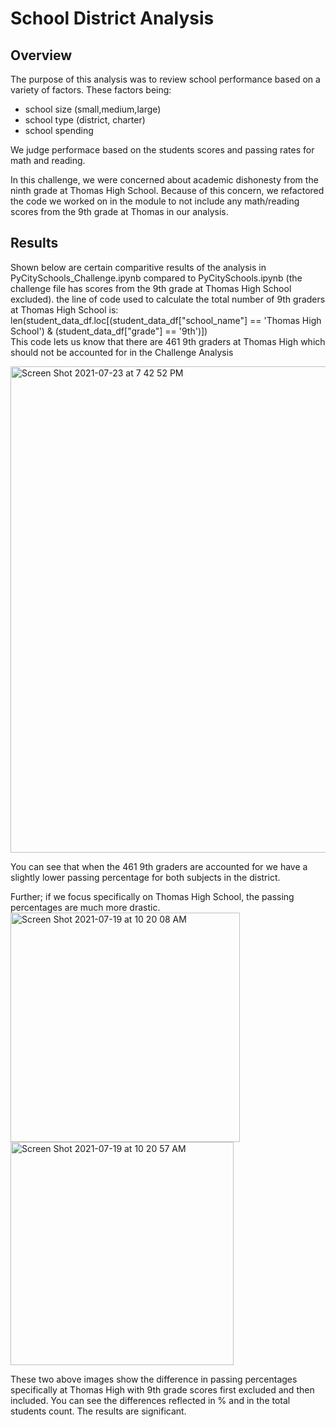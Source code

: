 # School District Analysis 
## Overview
The purpose of this analysis was to review school performance based on a variety of factors. These factors being: 
- school size (small,medium,large)
- school type (district, charter)
- school spending

We judge performace based on the students scores and passing rates for math and reading. 

In this challenge, we were concerned about academic dishonesty from the ninth grade at Thomas High School. Because of this concern, we refactored the code we worked on in the module to not include any math/reading scores from the 9th grade at Thomas in our analysis.

## Results
Shown below are certain comparitive results of the analysis in PyCitySchools_Challenge.ipynb compared to PyCitySchools.ipynb (the challenge file has scores from the 9th grade at Thomas High School excluded). 
the line of code used to calculate the total number of 9th graders at Thomas High School is: len(student_data_df.loc[(student_data_df["school_name"] == 'Thomas High School') & (student_data_df["grade"] == '9th')])  
This code lets us know that there are 461 9th graders at Thomas High which should not be accounted for in the Challenge Analysis

<img width="778" alt="Screen Shot 2021-07-23 at 7 42 52 PM" src="https://user-images.githubusercontent.com/86446641/126850587-a5200520-a011-45a1-8858-23a26a933c28.png">


You can see that when the 461 9th graders are accounted for we have a slightly lower passing percentage for both subjects in the district.

Further; if we focus specifically on Thomas High School, the passing percentages are much more drastic. 
<img width="367" alt="Screen Shot 2021-07-19 at 10 20 08 AM" src="https://user-images.githubusercontent.com/86446641/126175172-4c1ef0c4-fe20-4da2-96a8-6726adbf1eee.png">
<img width="357" alt="Screen Shot 2021-07-19 at 10 20 57 AM" src="https://user-images.githubusercontent.com/86446641/126175290-7c708635-3cf1-474e-a9d0-97d828e43f1f.png">

These two above images show the difference in passing percentages specifically at Thomas High with 9th grade scores first excluded and then included. You can see the differences reflected in % and in the total students count. The results are significant. 


